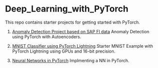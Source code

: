 # Deep_Learning_with_PyTorch

This repo contains starter projects for getting started with PyTorch.
1.  [Anomaly Detection Project based on SAP FI data](https://github.com/subhasisj/Deep_Learning_with_PyTorch/blob/master/Anomaly_Detection_Financial_Accounting/Notebooks/Inference.ipynb)
  Anomaly Detection using PyTorch with Autoencoders.
  
2. [MNIST Classifier using PyTorch Lightning](https://github.com/subhasisj/Deep_Learning_with_PyTorch/blob/master/PyTorchLightning/PyTorchLightning.ipynb)
  Starter MNIST Example with PyTorch Lightning using GPUs and 16-bit precision.
  
3. [Neural Networks in PyTorch](https://github.com/subhasisj/Deep_Learning_with_PyTorch/blob/master/PyTorch_Basics/neural_networks_tutorial.ipynb)
  Implmenting a NN in PyTorch.

